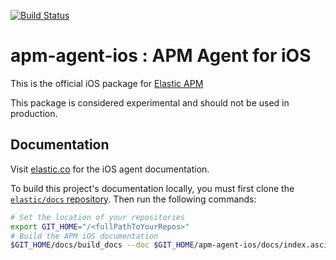 [![Build Status](https://apm-ci.elastic.co/buildStatus/icon?job=apm-agent-ios%2Fapm-agent-ios-mbp%2Fmain)](https://apm-ci.elastic.co/job/apm-agent-ios/job/apm-agent-ios-mbp/job/main/)

# apm-agent-ios : APM Agent for iOS
This is the official iOS package for [Elastic APM](https://www.elastic.co/solutions/apm)

This package is considered experimental and should not be used in production.

## Documentation

Visit [elastic.co](https://www.elastic.co/guide/en/apm/agent/swift/current/index.html) for the iOS agent documentation.

To build this project's documentation locally, you must first clone the [`elastic/docs` repository](https://github.com/elastic/docs/). Then run the following commands:

```bash
# Set the location of your repositories
export GIT_HOME="/<fullPathToYourRepos>"
# Build the APM iOS documentation
$GIT_HOME/docs/build_docs --doc $GIT_HOME/apm-agent-ios/docs/index.asciidoc --chunk 1 --open
```
